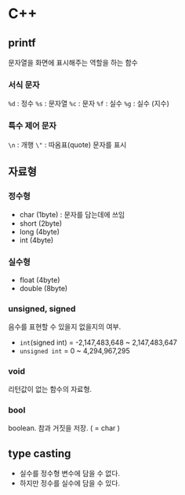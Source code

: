 # C++ 

## printf

문자열을 화면에 표시해주는 역할을 하는 함수

### 서식 문자

`%d` : 정수
`%s` : 문자열
`%c` : 문자
`%f` : 실수
`%g` : 실수 (지수)

### 특수 제어 문자

`\n` : 개행
`\"` : 따옴표(quote) 문자를 표시

## 자료형

### 정수형

* char (1byte) : 문자를 담는데에 쓰임
* short (2byte)
* long (4byte)
* int (4byte)

### 실수형

* float (4byte)
* double (8byte)

### unsigned, signed

음수를 표현할 수 있을지 없을지의 여부.

* `int`(signed int) = -2,147,483,648 ~ 2,147,483,647
* `unsigned int` = 0 ~ 4,294,967,295

### void

리턴값이 없는 함수의 자료형.

### bool

boolean. 참과 거짓을 저장. ( = char )

## type casting

* 실수를 정수형 변수에 담을 수 없다.
* 하지만 정수를 실수에 담을 수 있다. 

